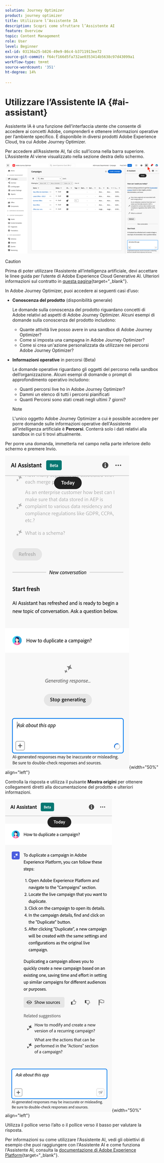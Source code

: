 ```yaml
---
solution: Journey Optimizer
product: journey optimizer
title: Utilizzare l’Assistente IA
description: Scopri come sfruttare l’Assistente AI
feature: Overview
topic: Content Management
role: User
level: Beginner
exl-id: 03136a25-b826-49e9-86c4-b3711913ee72
source-git-commit: f64cf166d5fa732ae0353414b5638c97d43099a1
workflow-type: tm+mt
source-wordcount: '351'
ht-degree: 14%

---
```


# Utilizzare l’Assistente IA {#ai-assistant}

Assistente IA è una funzione dell’interfaccia utente che consente di accedere ai concetti Adobe, comprenderli e ottenere informazioni operative per l’ambiente specifico. È disponibile in diversi prodotti Adobe Experience Cloud, tra cui Adobe Journey Optimizer.

Per accedere all’Assistente AI, fai clic sull’icona nella barra superiore. L’Assistente AI viene visualizzato nella sezione destra dello schermo.

![](assets/do-not-localize/ai-assistant-open.png)


>[!CAUTION]
>
>Prima di poter utilizzare l’Assistente all’intelligenza artificiale, devi accettare le linee guida per l’utente di Adobe Experience Cloud Generative AI. Ulteriori informazioni sul contratto in [questa pagina](https://experienceleague.adobe.com/en/docs/experience-platform/ai-assistant/home){target="_blank"}.

In Adobe Journey Optimizer, puoi accedere ai seguenti casi d’uso:

* **Conoscenza del prodotto** (disponibilità generale)

  Le domande sulla conoscenza del prodotto riguardano concetti di Adobe relativi ad aspetti di Adobe Journey Optimizer. Alcuni esempi di domande sulla conoscenza del prodotto includono:

   * Quante attività live posso avere in una sandbox di Adobe Journey Optimizer?
   * Come si imposta una campagna in Adobe Journey Optimizer?
   * Come si crea un&#39;azione personalizzata da utilizzare nei percorsi Adobe Journey Optimizer?


* **Informazioni operative** in percorsi (Beta)

  Le domande operative riguardano gli oggetti del percorso nella sandbox dell’organizzazione. Alcuni esempi di domande o prompt di approfondimento operativo includono:

   * Quanti percorsi live ho in Adobe Journey Optimizer?
   * Dammi un elenco di tutti i percorsi pianificati
   * Quanti Percorsi sono stati creati negli ultimi 7 giorni?

  >[!NOTE]
  >
  >L&#39;unico oggetto Adobe Journey Optimizer a cui è possibile accedere per porre domande sulle informazioni operative dell&#39;Assistente all&#39;intelligenza artificiale è **Percorsi**. Conterrà solo i dati relativi alla sandbox in cui ti trovi attualmente.


Per porre una domanda, immetterla nel campo nella parte inferiore dello schermo e premere Invio.

![](assets/do-not-localize/ai-assistant-ask.png){width="50%" align="left"}

Controlla la risposta e utilizza il pulsante **Mostra origini** per ottenere collegamenti diretti alla documentazione del prodotto e ulteriori informazioni.

![](assets/do-not-localize/ai-assistant-answer.png){width="50%" align="left"}

Utilizza il pollice verso l’alto o il pollice verso il basso per valutare la risposta.

Per informazioni su come utilizzare l&#39;Assistente AI, vedi gli obiettivi di esempio che puoi raggiungere con l&#39;Assistente AI e come funziona l&#39;Assistente AI, consulta la [documentazione di Adobe Experience Platform](https://experienceleague.adobe.com/en/docs/experience-platform/ai-assistant/home){target="_blank"}.
